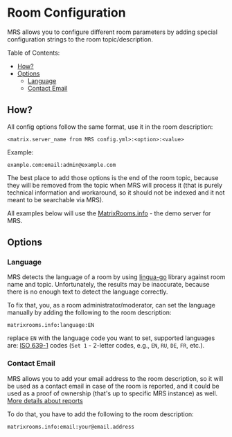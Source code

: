 # Room Configuration

MRS allows you to configure different room parameters by adding special configuration strings to the room topic/description.

Table of Contents:

<!-- vim-markdown-toc GFM -->

* [How?](#how)
* [Options](#options)
  * [Language](#language)
  * [Contact Email](#contact-email)

<!-- vim-markdown-toc -->

## How?

All config options follow the same format, use it in the room description:

```
<matrix.server_name from MRS config.yml>:<option>:<value>
```

Example:

```
example.com:email:admin@example.com
```

The best place to add those options is the end of the room topic, because they will be removed from the topic when MRS will process it
(that is purely technical information and workaround, so it should not be indexed and it not meant to be searchable via MRS).

All examples below will use the [MatrixRooms.info](https://matrixrooms.info) - the demo server for MRS.

## Options

### Language

MRS detects the language of a room by using [lingua-go](https://github.com/pemistahl/lingua-go) library against room name and topic.
Unfortunately, the results may be inaccurate, because there is no enough text to detect the language correctly.

To fix that, you, as a room administrator/moderator, can set the language manually by adding the following to the room description:

```
matrixrooms.info:language:EN
```

replace `EN` with the language code you want to set, supported languages are: [ISO 639-1](https://en.wikipedia.org/wiki/List_of_ISO_639-1_codes) codes (`Set 1` - 2-letter codes, e.g., `EN`, `RU`, `DE`, `FR`, etc.).

### Contact Email

MRS allows you to add your email address to the room description, so it will be used as a contact email in case of the room is reported,
and it could be used as a proof of ownership (that's up to specific MRS instance) as well. [More details about reports](./msc1929.md)

To do that, you have to add the following to the room description:

```
matrixrooms.info:email:your@email.address
```
